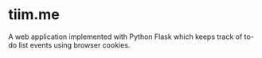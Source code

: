 # tiim.me
A web application implemented with Python Flask which keeps track of to-do list events using browser cookies.

